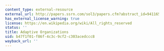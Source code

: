 ```yaml
---
content_type: external-resource
external_url: http://papers.ssrn.com/sol3/papers.cfm?abstract_id=941165
has_external_license_warning: true
license: https://en.wikipedia.org/wiki/All_rights_reserved
status: ''
title: Adaptive Organizations
uid: b47f1f01-f86f-4c3c-9cf2-c303acedccc8
wayback_url: ''
---
```

